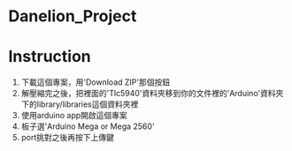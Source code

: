 # Danelion_Project
Instruction
===========
  1.  下載這個專案，用'Download ZIP'那個按鈕
  2.  解壓縮完之後，把裡面的'Tlc5940'資料夾移到你的文件裡的'Arduino'資料夾下的library/libraries這個資料夾裡
  3.  使用arduino app開啟這個專案
  4.  板子選'Arduino Mega or Mega 2560'
  5.  port挑對之後再按下上傳鍵

